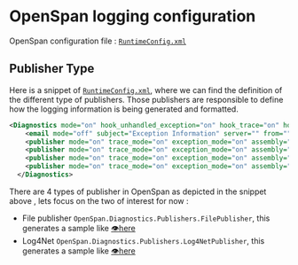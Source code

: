 # OpenSpan logging configuration

OpenSpan configuration file : [`RuntimeConfig.xml`](./conf/RuntimeConfig.xml)

## Publisher Type

Here is a snippet of [`RuntimeConfig.xml`](./conf/RuntimeConfig.xml), where we can find the definition of the different type of publishers. Those publishers are responsible to define how the logging information is being generated and formatted.

```xml
<Diagnostics mode="on" hook_unhandled_exception="on" hook_trace="on" hook_debug="on" trace_level="4">
    <email mode="off" subject="Exception Information" server="" from="" to="" />
    <publisher mode="on" trace_mode="on" exception_mode="on" assembly="OpenSpan" type="OpenSpan.Diagnostics.Publishers.FilePublisher" fileName="RuntimeLog.txt" filesToKeep="1" initMode="ClearLog" InnerXml="," />
    <publisher mode="on" trace_mode="on" exception_mode="on" assembly="OpenSpan" type="OpenSpan.Diagnostics.Publishers.TracePublisher" fileName="STDiagnosticLog.txt" txtOutput="off" xmlOutput="on" deleteLogs="on" logProcessorProgress="on" logProcessor="on" InnerXml="," />
    <publisher mode="on" trace_mode="on" exception_mode="on" assembly="OpenSpan" type="OpenSpan.Diagnostics.Publishers.OutputWindowPublisher" InnerXml="," />
    <publisher mode="on" trace_mode="on" exception_mode="on" assembly="OpenSpan" type="OpenSpan.Diagnostics.Publishers.Log4NetPublisher" InnerXml="&lt;!-- Settings for Runtime Log4Net logging --&gt;&#xD;&#xA;&lt;appender name=&quot;RollingFileAppender&quot; type=&quot;log4net.Appender.RollingFileAppender, log4net&quot;&gt;&#xD;&#xA;  &lt;!-- Name to save the log file to --&gt;&#xD;&#xA;  &lt;file type=&quot;log4net.Util.PatternString&quot; value=&quot;%property{ConfigurationDirectory}/%property{ProgramShortName}_Log4Net.txt&quot; /&gt;&#xD;&#xA;  &lt;!-- Set whether to create a new file every run (backing up old ones) --&gt;&#xD;&#xA;  &lt;appendToFile value=&quot;false&quot; /&gt;&#xD;&#xA;  &lt;!-- Set the maximum size of each log file --&gt;&#xD;&#xA;  &lt;rollingStyle value=&quot;Size&quot; /&gt;&#xD;&#xA;  &lt;maximumFileSize value=&quot;1MB&quot; /&gt;&#xD;&#xA;  &lt;!-- Maximum files to back up, will be named filename.1, filename.2, ..., filename.n --&gt;&#xD;&#xA;  &lt;maxSizeRollBackups value=&quot;3&quot; /&gt;&#xD;&#xA;  &lt;staticLogFileName value=&quot;true&quot; /&gt;&#xD;&#xA;  &lt;!-- Allow multiple instances to log to the same file --&gt;&#xD;&#xA;  &lt;lockingModel type=&quot;log4net.Appender.FileAppender+MinimalLock&quot; /&gt;&#xD;&#xA;  &lt;layout type=&quot;log4net.Layout.PatternLayout&quot;&gt;&#xD;&#xA;    &lt;conversionPattern value=&quot;%-5level | %date | %7.7thread | %message%newline&quot; /&gt;&#xD;&#xA;  &lt;/layout&gt;&#xD;&#xA;&lt;/appender&gt;&#xD;&#xA;&lt;root&gt;&#xD;&#xA;  &lt;!-- You can enter ERROR, WARN, INFO, DEBUG, ALL, or OFF.  ALL and DEBUG provide the same results.  FATAL means nothing will be logged. --&gt;&#xD;&#xA;  &lt;level value=&quot;DEBUG&quot; /&gt;&#xD;&#xA;  &lt;appender-ref ref=&quot;RollingFileAppender&quot; /&gt;&#xD;&#xA;&lt;/root&gt;," />
  </Diagnostics>
```

There are 4 types of publisher in OpenSpan as depicted in the snippet above , lets focus on the two of interest for now :

- File publisher `OpenSpan.Diagnostics.Publishers.FilePublisher`, this generates a sample like [:eye:here](./logs/RuntimeLog.txt)
- Log4Net `OpenSpan.Diagnostics.Publishers.Log4NetPublisher`, this generates a sample like [:eye:here](./logs/Runtime_Log4Net.txt)


